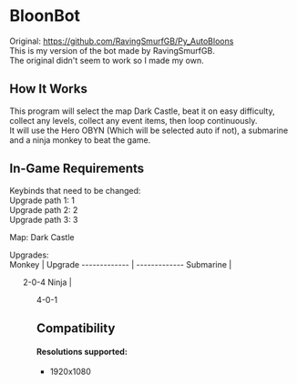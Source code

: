 # BloonBot
Original: https://github.com/RavingSmurfGB/Py_AutoBloons  
This is my version of the bot made by RavingSmurfGB.  
The original didn't seem to work so I made my own.  

## How It Works
This program will select the map Dark Castle, beat it on easy difficulty, collect any levels, collect any event items, then loop continuously.  
It will use the Hero OBYN (Which will be selected auto if not), a submarine and a ninja monkey to beat the game.   

## In-Game Requirements
Keybinds that need to be changed:  
Upgrade path 1:		 1  
Upgrade path 2:		 2  
Upgrade path 3:		 3  

Map: Dark Castle  

Upgrades:  
Monkey        | Upgrade
------------- | -------------
Submarine     | <ul>2-0-4
Ninja         | <ul>4-0-1

## Compatibility
#### Resolutions supported:  
* 1920x1080  
